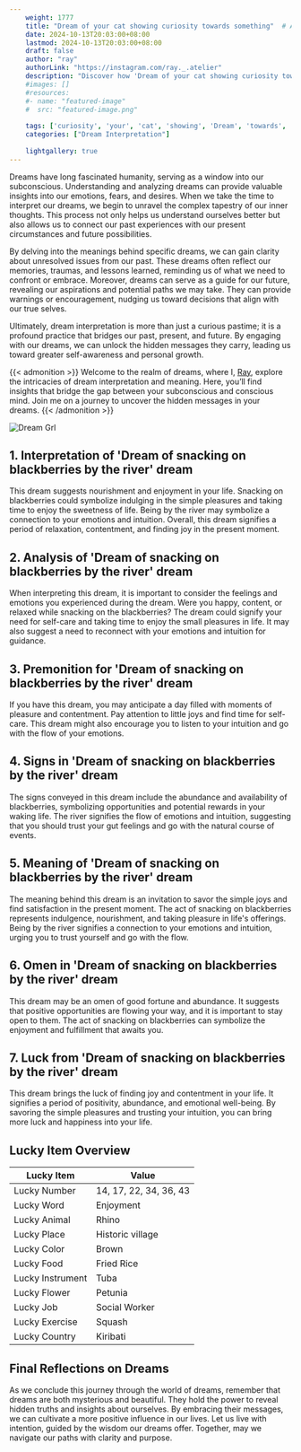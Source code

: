 ```yaml
---
    weight: 1777
    title: "Dream of your cat showing curiosity towards something"  # Assuming 'title' column exists
    date: 2024-10-13T20:03:00+08:00
    lastmod: 2024-10-13T20:03:00+08:00
    draft: false
    author: "ray"
    authorLink: "https://instagram.com/ray._.atelier"
    description: "Discover how 'Dream of your cat showing curiosity towards something' can interpret your future and uncover its significant meanings in your life."
    #images: []
    #resources:
    #- name: "featured-image"
    #  src: "featured-image.png"
    
    tags: ['curiosity', 'your', 'cat', 'showing', 'Dream', 'towards', 'of', 'something']
    categories: ["Dream Interpretation"]
    
    lightgallery: true
---
```

    
Dreams have long fascinated humanity, serving as a window into our subconscious. Understanding and analyzing dreams can provide valuable insights into our emotions, fears, and desires. When we take the time to interpret our dreams, we begin to unravel the complex tapestry of our inner thoughts. This process not only helps us understand ourselves better but also allows us to connect our past experiences with our present circumstances and future possibilities.

By delving into the meanings behind specific dreams, we can gain clarity about unresolved issues from our past. These dreams often reflect our memories, traumas, and lessons learned, reminding us of what we need to confront or embrace. Moreover, dreams can serve as a guide for our future, revealing our aspirations and potential paths we may take. They can provide warnings or encouragement, nudging us toward decisions that align with our true selves.

Ultimately, dream interpretation is more than just a curious pastime; it is a profound practice that bridges our past, present, and future. By engaging with our dreams, we can unlock the hidden messages they carry, leading us toward greater self-awareness and personal growth.

{{< admonition >}}
Welcome to the realm of dreams, where I, [Ray](https://instagram.com/ray._.atelier), explore the intricacies of dream interpretation and meaning. Here, you’ll find insights that bridge the gap between your subconscious and conscious mind. Join me on a journey to uncover the hidden messages in your dreams.
{{< /admonition >}}

![Dream Grl](https://cdn.pixabay.com/photo/2017/11/02/03/35/gothic-2910057_1280.jpg "Dream Grl")

## 1. Interpretation of 'Dream of snacking on blackberries by the river' dream
 This dream suggests nourishment and enjoyment in your life. Snacking on blackberries could symbolize indulging in the simple pleasures and taking time to enjoy the sweetness of life. Being by the river may symbolize a connection to your emotions and intuition. Overall, this dream signifies a period of relaxation, contentment, and finding joy in the present moment.

## 2. Analysis of 'Dream of snacking on blackberries by the river' dream
 When interpreting this dream, it is important to consider the feelings and emotions you experienced during the dream. Were you happy, content, or relaxed while snacking on the blackberries? The dream could signify your need for self-care and taking time to enjoy the small pleasures in life. It may also suggest a need to reconnect with your emotions and intuition for guidance.

## 3. Premonition for 'Dream of snacking on blackberries by the river' dream
 If you have this dream, you may anticipate a day filled with moments of pleasure and contentment. Pay attention to little joys and find time for self-care. This dream might also encourage you to listen to your intuition and go with the flow of your emotions.

## 4. Signs in 'Dream of snacking on blackberries by the river' dream
 The signs conveyed in this dream include the abundance and availability of blackberries, symbolizing opportunities and potential rewards in your waking life. The river signifies the flow of emotions and intuition, suggesting that you should trust your gut feelings and go with the natural course of events.

## 5. Meaning of 'Dream of snacking on blackberries by the river' dream
 The meaning behind this dream is an invitation to savor the simple joys and find satisfaction in the present moment. The act of snacking on blackberries represents indulgence, nourishment, and taking pleasure in life's offerings. Being by the river signifies a connection to your emotions and intuition, urging you to trust yourself and go with the flow.

## 6. Omen in 'Dream of snacking on blackberries by the river' dream
 This dream may be an omen of good fortune and abundance. It suggests that positive opportunities are flowing your way, and it is important to stay open to them. The act of snacking on blackberries can symbolize the enjoyment and fulfillment that awaits you.

## 7. Luck from 'Dream of snacking on blackberries by the river' dream
 This dream brings the luck of finding joy and contentment in your life. It signifies a period of positivity, abundance, and emotional well-being. By savoring the simple pleasures and trusting your intuition, you can bring more luck and happiness into your life.

## Lucky Item Overview
| Lucky Item          | Value              |
|---------------|--------------------|
| Lucky Number        | 14, 17, 22, 34, 36, 43  |
| Lucky Word          | Enjoyment |
| Lucky Animal        | Rhino |
| Lucky Place         | Historic village     |
| Lucky Color         | Brown     |
| Lucky Food          | Fried Rice      |
| Lucky Instrument    | Tuba |
| Lucky Flower        | Petunia    |
| Lucky Job           | Social Worker       |
| Lucky Exercise      | Squash  |
| Lucky Country       | Kiribati    |


##  Final Reflections on Dreams

As we conclude this journey through the world of dreams, remember that dreams are both mysterious and beautiful. They hold the power to reveal hidden truths and insights about ourselves. By embracing their messages, we can cultivate a more positive influence in our lives. Let us live with intention, guided by the wisdom our dreams offer. Together, may we navigate our paths with clarity and purpose.
